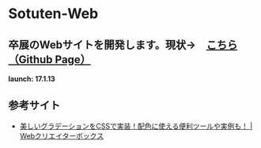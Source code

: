 # Sotuten-Web

卒展のWebサイトを開発します。現状→　[こちら（Github Page）](https://funsotuten2016.github.io/Sotuten-Web/)
---
**launch: 17.1.13**

## 参考サイト
- [美しいグラデーションをCSSで実装！配色に使える便利ツールや実例も！ | Webクリエイターボックス](http://www.webcreatorbox.com/tech/css-gradient/)
